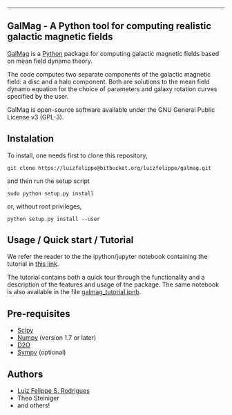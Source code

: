---------------------------------------------------------------------------
 GalMag - A Python tool for computing realistic galactic magnetic fields
---------------------------------------------------------------------------

[GalMag](http://www.mas.ncl.ac.uk/~nlfsr/galmag) is a
[Python](http://www.python.org)  package for computing galactic magnetic
fields based on mean field dynamo theory.

The code computes two separate components of the galactic magnetic
field: a disc and a halo component. Both are solutions to the mean field
dynamo equation for the choice of parameters and galaxy rotation curves
specified by the user.

GalMag is open-source software available under the GNU General Public License v3 (GPL-3).

## Instalation ##

To install, one needs first to clone this repository,

```git clone https://luizfelippe@bitbucket.org/luizfelippe/galmag.git```

and then run the setup script

```sudo python setup.py install```

or, without root privileges,

```python setup.py install --user```


## Usage / Quick start / Tutorial ##

We refer the reader to the the ipython/jupyter notebook containing 
the tutorial in 
[this link](http://nbviewer.jupyter.org/url/www.mas.ncl.ac.uk/%7Enlfsr/galmag/galmag_tutorial.ipynb).

The tutorial contains both a quick tour through the functionality and a 
description of the features and usage of the package. The same notebook 
is also available in the file 
[galmag_tutorial.ipnb](galmag_tutorial.ipynb).



## Pre-requisites ##

- [Scipy](http://www.scipy.org/scipylib/index.html)
- [Numpy](http://www.numpy.org) (version 1.7 or later)
- [D2O](https://gitlab.mpcdf.mpg.de/ift/D2O/tree/master)
- [Sympy](http://www.sympy.org/en/index.html) (optional)


## Authors ##

- [Luiz Felippe S. Rodrigues](http://www.mas.ncl.ac.uk/~nlfsr/)
- Theo Steiniger
- and others!